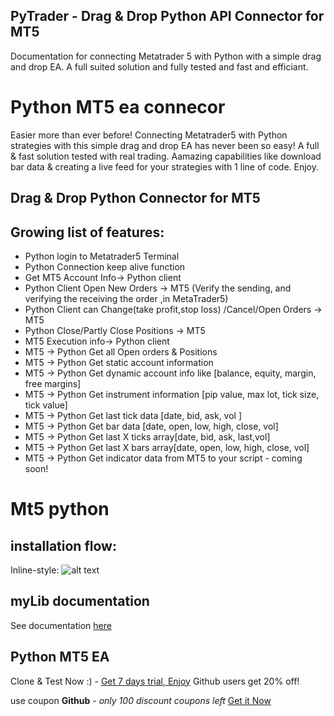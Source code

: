 ## PyTrader  - Drag & Drop Python API Connector for MT5
Documentation for connecting Metatrader 5 with Python with a simple drag and drop EA.
A full suited solution and fully tested and fast and efficiant. 

# Python MT5 ea connecor
Easier more than ever before!
Connecting Metatrader5 with Python strategies with this simple drag and drop EA has never been so easy!
A full & fast solution tested with real trading.
Aamazing capabilities like download bar data & creating a live feed for your strategies with 1 line of code. 
Enjoy.

## Drag & Drop Python Connector for MT5
## Growing list of features:
* Python login to Metatrader5 Terminal
* Python Connection keep alive function
* Get MT5 Account Info→ Python client
* Python Client Open New Orders → MT5
 (Verify the sending, and verifying the receiving the order ,in MetaTrader5)
* Python Client can Change(take profit,stop loss) /Cancel/Open Orders → MT5
* Python Close/Partly Close Positions → MT5
* MT5 Execution info→ Python client
* MT5 → Python Get all Open orders & Positions
* MT5 → Python Get static account information
* MT5 → Python Get dynamic account info like [balance, equity, margin, free margins]
* MT5 → Python Get instrument information [pip value, max lot, tick size, tick value]
* MT5 → Python Get last tick data [date, bid, ask, vol ]
* MT5 → Python Get bar data [date, open, low, high, close, vol]
* MT5 → Python Get last X ticks array[date, bid, ask, last,vol]
* MT5 → Python Get last X bars array[date, open, low, high, close, vol]
* MT5 → Python Get indicator data from MT5 to your script - coming soon!

# Mt5 python 
## installation flow:
Inline-style: 
![alt text](https://github.com/TheSnowGuru/PyTrader-python-mt5-trading-api-connector/blob/master/Python_MT4_Bridge_flow.png  "Logo Title Text 1")

## myLib documentation
See documentation [here](https://github.com/TheSnowGuru/PyTrader-python-mt5-trading-api-connector/blob/master/Pytrader_API_for_MT4_and_MT5.pdf)


## Python MT5 EA
Clone & Test Now :)  - [Get 7 days trial, Enjoy](https://gum.co/mt5python)
Github users get 20% off! 

use coupon **Github**   - _only 100 discount coupons left_ 
[Get it Now](https://gum.co/mt5python)
